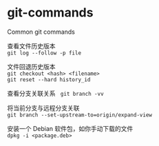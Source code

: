 # git-commands
Common git commands  
  
查看文件历史版本  
`git log --follow -p file`  
  
文件回退历史版本  
`git checkout <hash> <filename>`  
`git reset --hard history_id`  
  
查看分支关联关系  
`git branch -vv`  
  
将当前分支与远程分支关联  
`git branch --set-upstream-to=origin/expand-view`  
  
安装一个 Debian 软件包，如你手动下载的文件  
`dpkg -i <package.deb>`  
